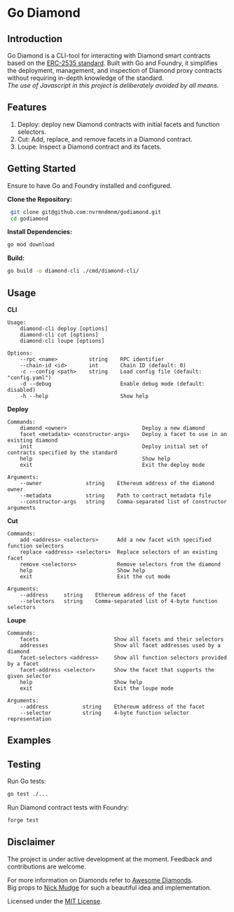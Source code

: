 # Go Diamond

## Introduction

Go Diamond is a CLI-tool for interacting with Diamond smart contracts based on the [ERC-2535 standard](https://eips.ethereum.org/EIPS/eip-2535). Built with Go and Foundry, it simplifies the deployment, management, and inspection of Diamond proxy contracts without requiring in-depth knowledge of the standard.  
_The use of Javascript in this project is deliberately avoided by all means._

## Features

1. Deploy: deploy new Diamond contracts with initial facets and function selectors.
2. Cut: Add, replace, and remove facets in a Diamond contract.
3. Loupe: Inspect a Diamond contract and its facets.

## Getting Started
Ensure to have Go and Foundry installed and configured.

**Clone the Repository:**
  ```bash
   git clone git@github.com:nvrmndmnm/godiamond.git
   cd godiamond
```

**Install Dependencies:**
  ```bash
go mod download
```

**Build:**
  ```bash
go build -o diamond-cli ./cmd/diamond-cli/
```

## Usage
**CLI**
```
Usage:
    diamond-cli deploy [options]
    diamond-cli cut [options]
    diamond-cli loupe [options]

Options:
    --rpc <name>          string    RPC identifier
    --chain-id <id>       int       Chain ID (default: 0)
    -c --config <path>    string    Load config file (default: "config.yaml")
    -d --debug                      Enable debug mode (default: disabled)
    -h --help                       Show help
```

**Deploy**
```
Commands:
    diamond <owner>                        Deploy a new diamond
    facet <metadata> <constructor-args>    Deploy a facet to use in an existing diamond
    init                                   Deploy initial set of contracts specified by the standard 
    help                                   Show help
    exit                                   Exit the deploy mode

Arguments:
    --owner              string    Ethereum address of the diamond owner
	--metadata           string    Path to contract metadata file
	--constructor-args   string    Comma-separated list of constructor arguments
```
**Cut**
```
Commands:
    add <address> <selectors>      Add a new facet with specified function selectors
    replace <address> <selectors>  Replace selectors of an existing facet
    remove <selectors>             Remove selectors from the diamond
    help                           Show help
    exit                           Exit the cut mode

Arguments:
    --address     string    Ethereum address of the facet
    --selectors   string    Comma-separated list of 4-byte function selectors
```
**Loupe**
```
Commands:
    facets                        Show all facets and their selectors
    addresses                     Show all facet addresses used by a diamond
    facet-selectors <address>     Show all function selectors provided by a facet
    facet-address <selector>      Show the facet that supports the given selector
    help                          Show help
    exit                          Exit the loupe mode

Arguments:
    --address           string    Ethereum address of the facet
    --selector          string    4-byte function selector representation 
```

## Examples

## Testing

Run Go tests:
```bash
go test ./...
```

Run Diamond contract tests with Foundry:
```bash
forge test
```


## Disclaimer
The project is under active development at the moment. Feedback and contributions are welcome.

For more information on Diamonds refer to [Awesome Diamonds](https://github.com/mudgen/awesome-diamonds).  
Big props to [Nick Mudge](https://github.com/mudgen/) for such a beautiful idea and implementation.

Licensed under the [MIT License](LICENSE).